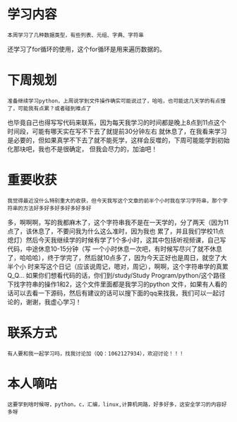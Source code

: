 # 学习内容
    本周学习了几种数据类型，有些列表、元组、字典、字符串
还学习了for循环的使用，这个for循环是用来遍历数据的。
# 下周规划
    准备继续学习python，上周说学到文件操作确实可能说过了，哈哈，也可能这几天学的有点慢了，可能我有点累？或者碰到难点了
也毕竟自己也得写写代码来联系，因为每天我学习的时间都是晚上8点到11点这个时间段，可能有哪天实在写不下去了就提前30分钟左右
就休息了，在我看来学习是必要的，但如果真学不下去了就不能死学，这样会反噬的，下周可能能学到初始化那块吧，我也不是很确定，
但我会尽力的，加油吧！
# 重要收获
    我觉得最近没什么特别重大的收获，但今天我写这个文章的前半个小时我在学习字符串，那个字符串的方法好多好多好多好多好多好
多，啊啊啊，写的我都麻木了，这个字符串我不是在一天学的，分了两天（因为11点了，该休息了，不要问我为什么这么准时，因为我也
累了，并且我们学校11点熄灯）然后今天我继续学的时候有学了1个多小时，这其中包括听视频课，自己写代码，中途休息10-15分钟（写
一个小时休息一次吧，有时候写尽兴了就不休息了，哈哈哈），终于学完了，然后就10点多了，因为今天正好也是周日，就空了大半个小
时来写这个日记（应该说周记，嗯对，周记），啊啊，这个字符串学的真累Q_Q...
    如果你们想看代码的话，你们到/study/Study Program/python/这个路径下找字符串的操作1和2，这个文件里面都是我学习的python
文件，如果有人看的话可以去看一下源码，然后有建议的话可以搜下面的qq来找我，我们可以一起讨论的，谢谢，我虚心学习！
# 联系方式
    有人要和我一起学习吗，找我讨论加（QQ：1062127934），欢迎讨论！！！
# 本人嘀咕
    这要学到啥时候呀，python，c，汇编，linux,计算机网路，好多好多，这安全学习的内容好多呀